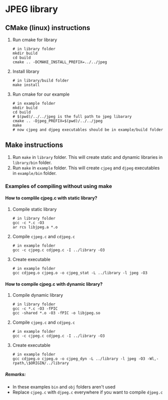 # JPEG library

## CMake (linux) instructions
1. Run cmake for library
    ```
    # in library folder
    mkdir build
    cd build
    cmake .. -DCMAKE_INSTALL_PREFIX=../../jpeg
    ```
2. Install library
    ```
    # in library/build folder
    make install
    ```
3. Run cmake for our example
    ```
    # in example folder
    mkdir build
    cd build
    # $(pwd)/../../jpeg is the full path to jpeg libarary
    cmake .. -Djpeg_PREFIX=$(pwd)/../../jpeg
    make
    # now cjpeg and djpeg executables should be in example/build folder
    ```

## Make instructions

1. Run `make` in `library` folder. This will create static and dynamic libraries in `library/bin` folder.
2. Run `make` in `example` folder. This will create `cjpeg` and `djpeg` executables in `example/bin` folder.

### Examples of compiling without using make

#### How to complile cjpeg.c with static library?
1. Compile static library
    ```
    # in library folder
    gcc -c *.c -O3
    ar rcs libjpeg.a *.o
    ```
2. Compile `cjpeg.c` and `cdjpeg.c`
    ```
    # in example folder
    gcc -c cjpeg.c cdjpeg.c -I ../library -O3
    ```
3. Create executable
    ```
    # in example folder
    gcc cdjpeg.o cjpeg.o -o cjpeg_stat -L ../library -l jpeg -O3
    ```

#### How to compile cjpeg.c with dynamic library?
1. Compile dynamic library
    ```
    # in library folder
    gcc -c *.c -O3 -fPIC
    gcc -shared *.o -O3 -fPIC -o libjpeg.so
    ```
2. Compile `cjpeg.c` and `cdjpeg.c`
    ```
    # in example folder
    gcc -c cjpeg.c cdjpeg.c -I ../library -O3
    ```
3. Create executable
    ```
    # in example folder
    gcc cdjpeg.o cjpeg.o -o cjpeg_dyn -L ../library -l jpeg -O3 -Wl,-rpath,\$ORIGIN/../library
    ```

##### Remarks:
- In these examples `bin` and `obj` folders aren't used
- Replace `cjpeg.c` with `djpeg.c` everywhere if you want to compile `djpeg.c`
